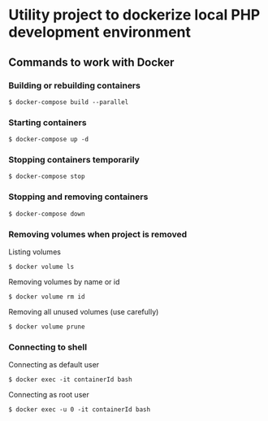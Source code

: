 # Utility project to dockerize local PHP development environment

## Commands to work with Docker

### Building or rebuilding containers

    $ docker-compose build --parallel

### Starting containers

    $ docker-compose up -d

### Stopping containers temporarily

    $ docker-compose stop

### Stopping and removing containers

    $ docker-compose down

### Removing volumes when project is removed

Listing volumes

    $ docker volume ls
    
Removing volumes by name or id

    $ docker volume rm id

Removing all unused volumes (use carefully)

    $ docker volume prune
    
### Connecting to shell

Connecting as default user

    $ docker exec -it containerId bash

Connecting as root user

    $ docker exec -u 0 -it containerId bash

